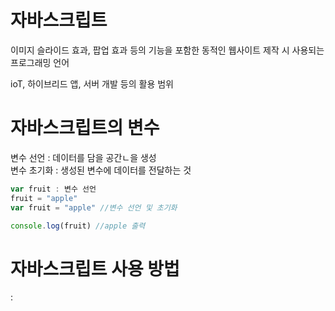 # 자바스크립트  
이미지 슬라이드 효과, 팝업 효과 등의 기능을 포함한 동적인 웹사이트 제작 시 사용되는 프로그래밍 언어  

ioT, 하이브리드 앱, 서버 개발 등의 활용 범위  

# 자바스크립트의 변수  

변수 선언 : 데이터를 담을 공간ㄴ을 생성  
변수 초기화 : 생성된 변수에 데이터를 전달하는 것  

```js
var fruit : 변수 선언
fruit = "apple"
var fruit = "apple" //변수 선언 및 초기화

console.log(fruit) //apple 출력  
```  

# 자바스크립트 사용 방법  
: <script> 태그 안에 src의 속성값으로 js 파일을 입력 후 html 파일과 연동  
```html
<body>
  <script src = "index.js"></script>
</body>
```  
  
# 자바스크립트 데이터 타입  
![image](https://user-images.githubusercontent.com/74280650/124713286-51995580-df3b-11eb-8eab-b8f50e3a6140.png)  
  
**함수**  

```c
var sum = function(num1, num2){ // 함수 정의 1
    return num1 + num2
}

document.write(sum(10, 20)); // 함수 호출 1

function mul(num3, num4){ // 함수 정의 2
    return num3 * num4
}

document.write(mul(3, 4)); // 함수 호출 2
}
```
**객체**  
```  
var student = {
  name: "inkwon", #데이터
  age: 20, 
  skills: {"자바스크립트", "HTML"],
  sum: function(num1, num2) { return num1 + num2; }
}
```

**undifined**  
```var unde;``` : 변수 안에 데이터를 입력하지 않은 상태 (데이터가 없는 것)  
```var empty = null;``` : 개발자가 임의로 변수 안에 빈 데이터를 삽입한 상태 (빈 데이터를 지정한 것)  
  
# 자바스크립의 프로퍼티와 메서드  
  
  str1.length = 문자열 길이
  str1.charAt() = 문자 H 추출
  str1.split(" "); = 공백 기준으로 문자 나눈 후 배열 [Hello, World]로 출력  
  
  array.length = 데이터 개수  
  array.push() = 배열 뒤에 데이터 삽입  
  array.unshift() = 배열 앞에 데이터 삽입  
  array.pop() = 배열 뒤의 데이터 제거  
  array.shift() = 배열 앞의 데이터 제거    
  array.charAt() = 문자열 객체의 n번째 문자를 추출  
  
  math.abs() = 절대값  
  math.ceil() = 올림  
  math.floor() = 내림  
  math.random() = 임의의 숫자 출력  
  
  parseInt() : 문자를 정수 형태로 변환  
  parseFloat() : 문자를 실수 형태로 변환  
 
# 연산자  
  **산술 연산자** (+, -, *, /, %)  
  **증감 연산자** (전위, 후위 연산자)  
  **비교 연산자**  
  ==, ===(데이터 타입과 값이 같다), !== (값이 같지 않다)  
  **논리 연산자** (&&, ||)  
  
# DOM (Document Object Model)  
  : 객체 지향 모델로써 구조화된 문서를 표현하는 형식  
  : 프로그래밍 언어가 문서 구조, 스타일, 내용 등을 변경할 수 있도록 함   
  
  HTML DOM : HTML 문서를 위한 DOM 모델 (이외 Core DOM, XML DOM이 있음)  
           : 모든 HTML요소는 HTML DOM을 통해 접근 가능  
           : DOM은 프로그래밍 언어와 독립적임
           : 주로 자바스크립트를 사용하지만, DOM의 구현은 어떠한 언어에서도 가능함
  
  **Document 객체는 웹 페이지를 의미한다. 웹 페이지에 존재하는 HTML 요소에 접근하고자 할 때는  
  반드시 Document 객체부터 시작해야한다.**   
  **또한 DOM은 HTML문서를 받아서, 그 안의 태그들을 트리구조로 바꾸어 동작한다.**  
  
  
  ### **Document 메소드**  
  : HTML요소와 관련된 작업을 도와주는 다양한 메소드 제공  
  - HTML 요소의 선택  
  ![image](https://user-images.githubusercontent.com/74280650/124739275-a9908600-df54-11eb-9069-0464d3d4fcd9.png)  
  - HTML 요소의 생성  
  ![image](https://user-images.githubusercontent.com/74280650/124739515-e3fa2300-df54-11eb-95ab-37228fa2a06b.png)  
  - HTML 이벤트 핸들러 추가  
  요소.onclick = function(){} : 마우스 클릭 이벤트와 연결될 이벤트 핸들러  
  ```str innerHTML = "요소의 내용을 바꿉니다" ///선택된 요소의 내용을 변경```
  - HTML 객체의 선택  
  
# Node 객체  
  노드 : HTML DOM에서 정보를 저장하는 계층적 단위  
  문서 노드 : HTML 문서 전체를 나타내는 노드  
  요소 노드 : 모든 HTML 요소를 나타내는 노드, 속성 노드를 가질 수 있는 유일한 노드  
  주석 노드 : HTML 문서의 모든 주석은 주석 노드  
  
  노드 트리는 노드들의 집합으로, 노드 간의 관계를 나타냄
  
  자바스크립트에서는 HTML DOM을 이용하여 노드 트리에 포함된 모든 노드에 접근 가능  
  노드 트리의 모든 노드는 서로 계층적 관계를 맺고 있음  
  
```html
  //html 문서의 모든 자식 노드 중에서 첫 번째 노드의 이름을 선택  
  document.childNodes[0].nodeName;  
  //아이디가 "headling"인 요소의 첫 번째 자식 노드의 노드값을 선택  
  document.getElementById("headling").firstChild.nodeValue;
  //아이디가 "headling"인 요소의 첫 번째 자식 노드의 타입을 선택  
  document.getElementById("headling").firstChild.nodeType;  
  
  
```  
  
# Event (이벤트)  
  : 웹 브라우저가 알려주는 **HTML 요소에 대한 사건의 발생**    
  : 자바스크립트는 발생한 이벤트에 반응하여 특정 동작을 수행할 수 있다.  
  
  **이벤트 타입**  
  : 발생한 이벤트의 종류(폼, 키보드, 마우스, HTML DOM, Window 객체 등)  
  ```html  
  <p onclick = "changeTextthis"> 여길 클릭하세요! </p>  
  
  <script>  
  function changeText(elment){
    element.innerHTML = "내용이바뀌었습니다!"; 
  }  
  </script>  
  ```  
  **이벤트 핸들러**  
  : 이벤트가 발생했을 때 그 처리를 담당하는 함수  
  : 지정된 이벤트가 발생하면, 웹 브라우저는 그 요소에 등록된 이벤트 핸들러를 실행시킨다.  
  ```html  
  // 이 함수는 HTML 문서가 로드될 때 실행됨.  
  window.onload = function(){
    // 아이디가 "text"인 요소를 선택함  
    var text = document.getElementById("text");
    text.innerHTML = "HTML 문서가 로드되었습니다.";
  }
  ```  
  
  ```html  
  <!--file : index.html-->
  <!DOCTYPE html>
<html>
<head>
  <meta charset="UTF-8">
  <title>자바스크립트 기초</title>
</head>
<body>

    <div name="text"  class="text" id="text">NULL</div>
    <button onclick="this.innerHTML='성공입니다!'">클릭하세요!</button>

<script src="index.js"></script>
  
</body>
</html>
  
  <!--file: index.js-->
//  window.onload를 사용하여 HTML 문서가 로드될 때 이벤트 핸들러가 작동하도록 해보세요.
window.onload = 

    // "페이지가 열렸습니다" 문구를 띄우는 함수를 작성하세요.
    function() {
        // 아이디가 "text"인 요소를 선택하도록 코드를 작성하세요..
        var text = document.getElementById('text'); 
        text.innerHTML = "페이지가 열렸습니다";
    }
  ```  
  
  ![image](https://user-images.githubusercontent.com/74280650/124789682-79ada680-df85-11eb-9204-4e554eaebfd8.png)  

  
  
  
  
  
  
  
  
  
  
  
  
  
  
  
  
  
  
  
  
<스터디 진행 방식>   **(스터디 시작 날짜부터 진행)**
**1. 매주 2회 이상 학습한 내용을 블로그에 공유**

      - 블로그 포스트 후 각자 속해 있는 디스코드 방 (마이블로그1, 2)에 올립니다.

      - 내용은 IT분야 내용이면 어떤 것이든 좋습니다.

      -  10 ~ 15분 정도의 **충분한**:exclamation:읽기 분량으로 요약 작성해야 합니다. 

**2. 다른 분들이 올린 블로그를 읽고 댓글 남기기** 

     - 각자 속한 방에서 다른 분들이 올린 블로그 내용을 읽고 피드백이나 댓글을 남깁니다.

     - :exclamation:다른 분들이 올린 블로그 글들을 **모두** 읽어주셔야 합니다.:exclamation:

**3. 활동 내용을 구글 스프레드시트에 기록합니다.**
    https://docs.google.com/spreadsheets/d/1o1A6kSHoI3N3m9CukzXuFig_KfiAX5KjJl6eour6VBo/edit?usp=sharing <- 해당 링크를 클릭해주세요
  















